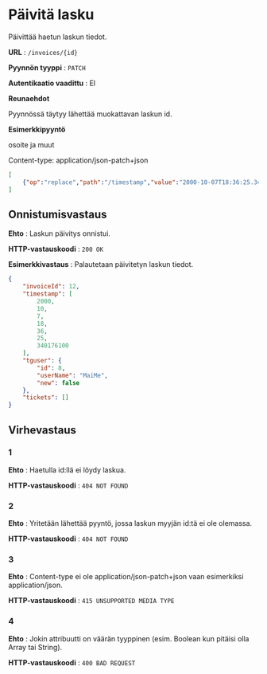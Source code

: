 # Päivitä lasku

Päivittää haetun laskun tiedot.

**URL** : `/invoices/{id}`

**Pyynnön tyyppi** : `PATCH`

**Autentikaatio vaadittu** : EI

**Reunaehdot**

Pyynnössä täytyy lähettää muokattavan laskun id.

**Esimerkkipyyntö** 

osoite ja muut

Content-type: application/json-patch+json
```json
[
    {"op":"replace","path":"/timestamp","value":"2000-10-07T18:36:25.3401761"}
]
```

## Onnistumisvastaus

**Ehto** : Laskun päivitys onnistui.

**HTTP-vastauskoodi** : `200 OK`

**Esimerkkivastaus** : Palautetaan päivitetyn laskun tiedot.

```json
{
    "invoiceId": 12,
    "timestamp": [
        2000,
        10,
        7,
        18,
        36,
        25,
        340176100
    ],
    "tguser": {
        "id": 8,
        "userName": "MaiMe",
        "new": false
    },
    "tickets": []
}
```

## Virhevastaus

### 1
**Ehto** : Haetulla id:llä ei löydy laskua.

**HTTP-vastauskoodi** : `404 NOT FOUND`

### 2
**Ehto** : Yritetään lähettää pyyntö, jossa laskun myyjän id:tä ei ole olemassa.

**HTTP-vastauskoodi** : `404 NOT FOUND`

### 3
**Ehto** : Content-type ei ole application/json-patch+json vaan esimerkiksi application/json.

**HTTP-vastauskoodi** : `415 UNSUPPORTED MEDIA TYPE`

### 4
**Ehto** : Jokin attribuutti on väärän tyyppinen (esim. Boolean kun pitäisi olla Array tai String).

**HTTP-vastauskoodi** : `400 BAD REQUEST`